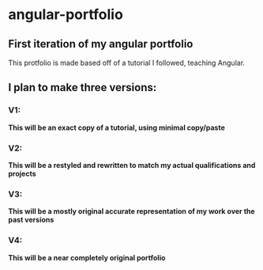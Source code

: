 # angular-portfolio
## First iteration of my angular portfolio
This protfolio is made based off of a tutorial I followed, teaching Angular. 
## I plan to make three versions:

### V1:
**This will be an exact copy of a tutorial, using minimal copy/paste** 

### V2:
**This will be a restyled and rewritten to match my actual qualifications and projects**

### V3:
**This will be a mostly original accurate representation of my work over the past versions**

### V4:
**This will be a near completely original portfolio**
